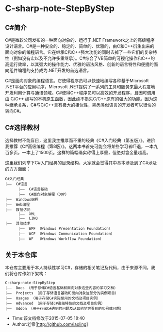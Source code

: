 # C-sharp-note-StepByStep #

## C#简介 ##

C#是微软公司发布的一种面向对象的、运行于.NET Framework之上的高级程序设计语言。C#是一种安全的、稳定的、简单的、优雅的，由C和C++衍生出来的面向对象的编程语言。它在继承C和C++强大功能的同时去掉了一些它们的复杂特性（例如没有宏以及不允许多重继承）。C#综合了VB简单的可视化操作和C++的高运行效率，以其强大的操作能力、优雅的语法风格、创新的语言特性和便捷的面向组件编程的支持成为.NET开发的首选语言。

C#是面向对象的编程语言。它使得程序员可以快速地编写各种基于Microsoft .NET平台的应用程序，Microsoft .NET提供了一系列的工具和服务来最大程度地开发利用计算与通讯领域。C#使得C++程序员可以高效的开发程序，且因可调用由 C/C++ 编写的本机原生函数，因此绝不损失C/C++原有的强大的功能。因为这种继承关系，C#与C/C++具有极大的相似性，熟悉类似语言的开发者可以很快的转向C#。

## C#选择教材 ##

选择教材不能盲目，这里我主推厚而不重的经典《C#入门经典（第五版）》。进阶我推荐《C#高级编程（第8版）》。这两本书首先可能会将某些学习者吓退，一本九百多页，一本上了1500页。这样的篇幅确实称得上厚重，但绝对含金量超高。

这里我们列举下C#入门经典的目录结构，大家就会觉得其中基本涉及到了C#涉及的方方面面：

```
C#入门经典
|——  C#语言
      |——  C#语言基础
      |——  C#面向对象编程（OOP）
|——  Windows编程
|——  Web编程 
|——  数据访问
      |——  XML
      |——  LINQ
|——  其他技术
      |——  WPF （Windows Presentation Foundation）
      |——  WCF （Windows Communication Foundation）
      |——  WF  （Windows Workflow Foundation）
```

## 关于本仓库 ##

本仓库主要用于本人持续性学习C#，存储的相关笔记及代码，由于来源不同，我们将仓库作如下架构：

```
C-sharp-note-StepByStep
|——  Docs （用于存储C#语言基础和面向对象这些内容的学习文档）
|——  Projects （用于存储语言基础和面向对象这部分的实例项目）
|——  Usages （用于存储C#实际使用的文档及项目实例）
|——  Advanced （用于存储C#高级特性的文档及项目实例）
|——  Addon （用于存储C#遇到的问题及从其他地方看到的实例或问题）
```

* Time:该文档修改于2015-07-05 18:40
* Author:老零[http://github.com/laoling]